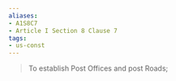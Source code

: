 ```yaml
---
aliases: 
- A1S8C7
- Article I Section 8 Clause 7
tags: 
- us-const
---
```

> To establish Post Offices and post Roads;

